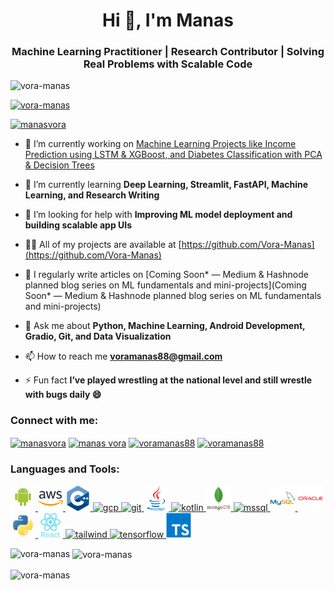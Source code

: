 <h1 align="center">Hi 👋, I'm Manas</h1>
<h3 align="center">Machine Learning Practitioner | Research Contributor | Solving Real Problems with Scalable Code</h3>

<p align="left"> <img src="https://komarev.com/ghpvc/?username=vora-manas&label=Profile%20views&color=0e75b6&style=flat" alt="vora-manas" /> </p>

<p align="left"> <a href="https://github.com/ryo-ma/github-profile-trophy"><img src="https://github-profile-trophy.vercel.app/?username=vora-manas" alt="vora-manas" /></a> </p>

<p align="left"> <a href="https://twitter.com/manasvora" target="blank"><img src="https://img.shields.io/twitter/follow/manasvora?logo=twitter&style=for-the-badge" alt="manasvora" /></a> </p>

- 🔭 I’m currently working on [Machine Learning Projects like Income Prediction using LSTM & XGBoost, and Diabetes Classification with PCA & Decision Trees](https://example.com/income-prediction)

- 🌱 I’m currently learning **Deep Learning, Streamlit, FastAPI, Machine Learning, and Research Writing**

- 🤝 I’m looking for help with **Improving ML model deployment and building scalable app UIs**

- 👨‍💻 All of my projects are available at [https://github.com/Vora-Manas](https://github.com/Vora-Manas)

- 📝 I regularly write articles on [Coming Soon* — Medium & Hashnode planned blog series on ML fundamentals and mini-projects](Coming Soon* — Medium & Hashnode planned blog series on ML fundamentals and mini-projects)

- 💬 Ask me about **Python, Machine Learning, Android Development, Gradio, Git, and Data Visualization**

- 📫 How to reach me **voramanas88@gmail.com**

- ⚡ Fun fact **I’ve played wrestling at the national level and still wrestle with bugs daily 😄**

<h3 align="left">Connect with me:</h3>
<p align="left">
<a href="https://twitter.com/manasvora" target="blank"><img align="center" src="https://raw.githubusercontent.com/rahuldkjain/github-profile-readme-generator/master/src/images/icons/Social/twitter.svg" alt="manasvora" height="30" width="40" /></a>
<a href="https://linkedin.com/in/manas vora" target="blank"><img align="center" src="https://raw.githubusercontent.com/rahuldkjain/github-profile-readme-generator/master/src/images/icons/Social/linked-in-alt.svg" alt="manas vora" height="30" width="40" /></a>
<a href="https://instagram.com/voramanas88" target="blank"><img align="center" src="https://raw.githubusercontent.com/rahuldkjain/github-profile-readme-generator/master/src/images/icons/Social/instagram.svg" alt="voramanas88" height="30" width="40" /></a>
<a href="https://www.hackerrank.com/voramanas88" target="blank"><img align="center" src="https://raw.githubusercontent.com/rahuldkjain/github-profile-readme-generator/master/src/images/icons/Social/hackerrank.svg" alt="voramanas88" height="30" width="40" /></a>
</p>

<h3 align="left">Languages and Tools:</h3>
<p align="left"> <a href="https://developer.android.com" target="_blank" rel="noreferrer"> <img src="https://raw.githubusercontent.com/devicons/devicon/master/icons/android/android-original-wordmark.svg" alt="android" width="40" height="40"/> </a> <a href="https://aws.amazon.com" target="_blank" rel="noreferrer"> <img src="https://raw.githubusercontent.com/devicons/devicon/master/icons/amazonwebservices/amazonwebservices-original-wordmark.svg" alt="aws" width="40" height="40"/> </a> <a href="https://www.w3schools.com/cpp/" target="_blank" rel="noreferrer"> <img src="https://raw.githubusercontent.com/devicons/devicon/master/icons/cplusplus/cplusplus-original.svg" alt="cplusplus" width="40" height="40"/> </a> <a href="https://cloud.google.com" target="_blank" rel="noreferrer"> <img src="https://www.vectorlogo.zone/logos/google_cloud/google_cloud-icon.svg" alt="gcp" width="40" height="40"/> </a> <a href="https://git-scm.com/" target="_blank" rel="noreferrer"> <img src="https://www.vectorlogo.zone/logos/git-scm/git-scm-icon.svg" alt="git" width="40" height="40"/> </a> <a href="https://www.java.com" target="_blank" rel="noreferrer"> <img src="https://raw.githubusercontent.com/devicons/devicon/master/icons/java/java-original.svg" alt="java" width="40" height="40"/> </a> <a href="https://kotlinlang.org" target="_blank" rel="noreferrer"> <img src="https://www.vectorlogo.zone/logos/kotlinlang/kotlinlang-icon.svg" alt="kotlin" width="40" height="40"/> </a> <a href="https://www.mongodb.com/" target="_blank" rel="noreferrer"> <img src="https://raw.githubusercontent.com/devicons/devicon/master/icons/mongodb/mongodb-original-wordmark.svg" alt="mongodb" width="40" height="40"/> </a> <a href="https://www.microsoft.com/en-us/sql-server" target="_blank" rel="noreferrer"> <img src="https://www.svgrepo.com/show/303229/microsoft-sql-server-logo.svg" alt="mssql" width="40" height="40"/> </a> <a href="https://www.mysql.com/" target="_blank" rel="noreferrer"> <img src="https://raw.githubusercontent.com/devicons/devicon/master/icons/mysql/mysql-original-wordmark.svg" alt="mysql" width="40" height="40"/> </a> <a href="https://www.oracle.com/" target="_blank" rel="noreferrer"> <img src="https://raw.githubusercontent.com/devicons/devicon/master/icons/oracle/oracle-original.svg" alt="oracle" width="40" height="40"/> </a> <a href="https://www.python.org" target="_blank" rel="noreferrer"> <img src="https://raw.githubusercontent.com/devicons/devicon/master/icons/python/python-original.svg" alt="python" width="40" height="40"/> </a> <a href="https://reactjs.org/" target="_blank" rel="noreferrer"> <img src="https://raw.githubusercontent.com/devicons/devicon/master/icons/react/react-original-wordmark.svg" alt="react" width="40" height="40"/> </a> <a href="https://tailwindcss.com/" target="_blank" rel="noreferrer"> <img src="https://www.vectorlogo.zone/logos/tailwindcss/tailwindcss-icon.svg" alt="tailwind" width="40" height="40"/> </a> <a href="https://www.tensorflow.org" target="_blank" rel="noreferrer"> <img src="https://www.vectorlogo.zone/logos/tensorflow/tensorflow-icon.svg" alt="tensorflow" width="40" height="40"/> </a> <a href="https://www.typescriptlang.org/" target="_blank" rel="noreferrer"> <img src="https://raw.githubusercontent.com/devicons/devicon/master/icons/typescript/typescript-original.svg" alt="typescript" width="40" height="40"/> </a> </p>

<p><img align="left" src="https://github-readme-stats.vercel.app/api/top-langs?username=vora-manas&show_icons=true&locale=en&layout=compact" alt="vora-manas" /></p>

<p>&nbsp;<img align="center" src="https://github-readme-stats.vercel.app/api?username=vora-manas&show_icons=true&locale=en" alt="vora-manas" /></p>

<p><img align="center" src="https://github-readme-streak-stats.herokuapp.com/?user=vora-manas&" alt="vora-manas" /></p>
